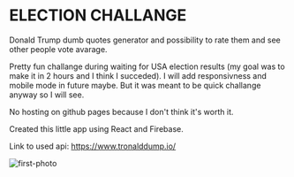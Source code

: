 # ELECTION CHALLANGE

Donald Trump dumb quotes generator and possibility to rate them and see other people vote avarage.

Pretty fun challange during waiting for USA election results (my goal was to make it in 2 hours and I think I succeded). I will add responsivness and mobile mode in future maybe. But it was meant to be quick challange anyway so I will see.

No hosting on github pages because I don't think it's worth it.

Created this little app using React and Firebase. 

Link to used api: https://www.tronalddump.io/

![first-photo](https://user-images.githubusercontent.com/41492536/98311492-c93f6b00-1fcf-11eb-9008-ad39cb50ac1a.png)

